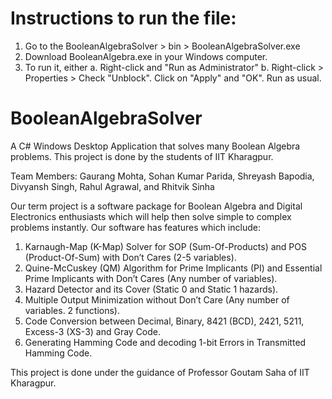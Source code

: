 # Instructions to run the file:
1. Go to the BooleanAlgebraSolver > bin > BooleanAlgebraSolver.exe
2. Download BooleanAlgebra.exe in your Windows computer.
3. To run it, either
  a. Right-click and "Run as Administrator" 
  b. Right-click > Properties > Check "Unblock". Click on "Apply" and "OK". Run as usual.

# BooleanAlgebraSolver
A C# Windows Desktop Application that solves many Boolean Algebra problems. 
This project is done by the students of IIT Kharagpur.

Team Members:
Gaurang Mohta,
Sohan Kumar Parida,
Shreyash Bapodia,
Divyansh Singh,
Rahul Agrawal,
and Rhitvik Sinha

Our term project is a software package for Boolean Algebra and Digital Electronics enthusiasts which will help then solve simple to complex problems instantly. Our software has features which include:

1. Karnaugh-Map (K-Map) Solver for SOP (Sum-Of-Products) and POS (Product-Of-Sum) with Don’t Cares (2-5 variables).
2. Quine-McCuskey (QM) Algorithm for Prime Implicants (PI) and Essential Prime Implicants with Don’t Cares (Any number of variables).
3. Hazard Detector and its Cover (Static 0 and Static 1 hazards).
4. Multiple Output Minimization without Don’t Care (Any number of variables. 2 functions). 
5. Code Conversion between Decimal, Binary, 8421 (BCD), 2421, 5211, Excess-3 (XS-3) and Gray Code.
6. Generating Hamming Code and decoding 1-bit Errors in Transmitted Hamming Code.

This project is done under the guidance of Professor Goutam Saha of IIT Kharagpur.

